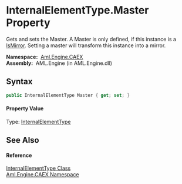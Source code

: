 InternalElementType.Master Property
===================================
Gets and sets the Master. A Master is only defined, if this instance is a [IsMirror][1]. Setting a master will transform this instance into a mirror.

  **Namespace:**  [Aml.Engine.CAEX][2]  
  **Assembly:**  AML.Engine (in AML.Engine.dll)

Syntax
------

```csharp
public InternalElementType Master { get; set; }
```

#### Property Value
Type: [InternalElementType][3]

See Also
--------

#### Reference
[InternalElementType Class][3]  
[Aml.Engine.CAEX Namespace][2]  

[1]: IsMirror.md
[2]: ../README.md
[3]: README.md
[4]: https://www.automationml.org
[5]: ../../icons/logoShade.png